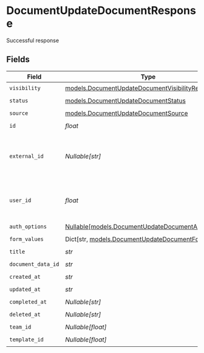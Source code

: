 # DocumentUpdateDocumentResponse

Successful response


## Fields

| Field                                                                                                    | Type                                                                                                     | Required                                                                                                 | Description                                                                                              |
| -------------------------------------------------------------------------------------------------------- | -------------------------------------------------------------------------------------------------------- | -------------------------------------------------------------------------------------------------------- | -------------------------------------------------------------------------------------------------------- |
| `visibility`                                                                                             | [models.DocumentUpdateDocumentVisibilityResponse](../models/documentupdatedocumentvisibilityresponse.md) | :heavy_check_mark:                                                                                       | N/A                                                                                                      |
| `status`                                                                                                 | [models.DocumentUpdateDocumentStatus](../models/documentupdatedocumentstatus.md)                         | :heavy_check_mark:                                                                                       | N/A                                                                                                      |
| `source`                                                                                                 | [models.DocumentUpdateDocumentSource](../models/documentupdatedocumentsource.md)                         | :heavy_check_mark:                                                                                       | N/A                                                                                                      |
| `id`                                                                                                     | *float*                                                                                                  | :heavy_check_mark:                                                                                       | N/A                                                                                                      |
| `external_id`                                                                                            | *Nullable[str]*                                                                                          | :heavy_check_mark:                                                                                       | A custom external ID you can use to identify the document.                                               |
| `user_id`                                                                                                | *float*                                                                                                  | :heavy_check_mark:                                                                                       | The ID of the user that created this document.                                                           |
| `auth_options`                                                                                           | [Nullable[models.DocumentUpdateDocumentAuthOptions]](../models/documentupdatedocumentauthoptions.md)     | :heavy_check_mark:                                                                                       | N/A                                                                                                      |
| `form_values`                                                                                            | Dict[str, [models.DocumentUpdateDocumentFormValues](../models/documentupdatedocumentformvalues.md)]      | :heavy_check_mark:                                                                                       | N/A                                                                                                      |
| `title`                                                                                                  | *str*                                                                                                    | :heavy_check_mark:                                                                                       | N/A                                                                                                      |
| `document_data_id`                                                                                       | *str*                                                                                                    | :heavy_check_mark:                                                                                       | N/A                                                                                                      |
| `created_at`                                                                                             | *str*                                                                                                    | :heavy_check_mark:                                                                                       | N/A                                                                                                      |
| `updated_at`                                                                                             | *str*                                                                                                    | :heavy_check_mark:                                                                                       | N/A                                                                                                      |
| `completed_at`                                                                                           | *Nullable[str]*                                                                                          | :heavy_check_mark:                                                                                       | N/A                                                                                                      |
| `deleted_at`                                                                                             | *Nullable[str]*                                                                                          | :heavy_check_mark:                                                                                       | N/A                                                                                                      |
| `team_id`                                                                                                | *Nullable[float]*                                                                                        | :heavy_check_mark:                                                                                       | N/A                                                                                                      |
| `template_id`                                                                                            | *Nullable[float]*                                                                                        | :heavy_check_mark:                                                                                       | N/A                                                                                                      |